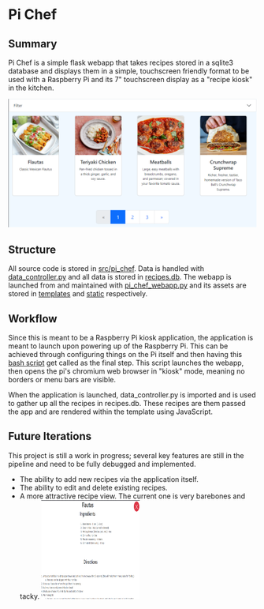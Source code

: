 # Pi Chef


## Summary
Pi Chef is a simple flask webapp that takes recipes stored in a sqlite3 database and displays them in a simple, touchscreen friendly format to be used with a Raspberry Pi and its 7" touchscreen display as a "recipe kiosk" in the kitchen.

![website-example](/assets/images/recipes_example.png)


## Structure
All source code is stored in [src/pi_chef](/src/pi_chef/). Data is handled with [data_controller.py](/src/pi_chef/data_controller.py) and all data is stored in [recipes.db](/src/pi_chef/data/recipes.db). The webapp is launched from and maintained with [pi_chef_webapp.py](/src/pi_chef/pi_chef_webapp.py) and its assets are stored in [templates](/src/pi_chef/templates/) and [static](/src/pi_chef/static/) respectively.


## Workflow
Since this is meant to be a Raspberry Pi kiosk application, the application is meant to launch upon powering up of the Raspberry Pi. This can be achieved through configuring things on the Pi itself and then having this [bash script](/src/pi_chef/app.sh) get called as the final step. This script launches the webapp, then opens the pi's chromium web browser in "kiosk" mode, meaning no borders or menu bars are visible.

When the application is launched, data_controller.py is imported and is used to gather up all the recipes in recipes.db. These recipes are them passed the app and are rendered within the template using JavaScript.


## Future Iterations
This project is still a work in progress; several key features are still in the pipeline and need to be fully debugged and implemented.
- The ability to add new recipes via the application itself.
- The ability to edit and delete existing recipes.
- A more attractive recipe view. The current one is very barebones and tacky. <img src="/assets/images/recipe_example.png" width=200 height=200>
